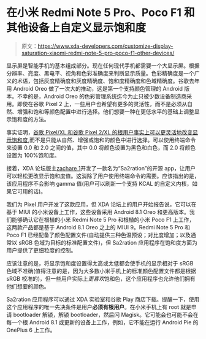 # 在小米 Redmi Note 5 Pro、Poco F1 和其他设备上自定义显示饱和度

> 原文：<https://www.xda-developers.com/customize-display-saturation-xiaomi-redmi-note-5-pro-poco-f1-other-devices/>

显示屏是智能手机的基本组成部分。现在任何现代手机都需要一个大显示屏。根据分辨率、亮度、黑电平、视角和色彩准确度来判断显示质量。色彩精确度是一个广义的术语，包括灰度精确度和灰度精确度、饱和度精确度和色域精确度。谷歌去年用 Android Oreo 做了一次大的推动，这是第一个支持颜色管理的 Android 版本。不幸的是，Android Oreo 的色彩管理系统迄今为止只被少数设备制造商采用。即使在谷歌 Pixel 2 上，一些用户也希望有更多的灵活性，而不是必须从自然、增强和饱和等颜色配置中进行选择。他们想要一种在更低水平的基础上调整显示饱和度的方法。

事实证明，[谷歌 Pixel/XL 和谷歌 Pixel 2/XL 的根用户事实上可以更灵活地改变显示饱和度](https://www.xda-developers.com/custom-saturation-level-google-pixel-2/),而不是只能从自然、增强或饱和的颜色中进行选择。可以使用终端命令来设置 0.0 和 2.0 之间的值，其中 0.0 将颜色设置为黑色和白色，而 2.0 将颜色设置为 100%饱和度。

接着，XDA 论坛版主[zachare 1](https://forum.xda-developers.com/member.php?u=7055541)开发了一款名为“Sa2ration”的开源 app，让用户可以轻松更改显示饱和度值。这消除了用户使用终端命令的需要。应该指出的是，该应用程序不会影响 gamma 值(用户可以刷新一个支持 KCAL 的自定义内核，如果它可用的话)。

我们为 Pixel 用户开发了这款应用，但 XDA 论坛上的用户开始报告说，它可以在基于 MIUI 的小米设备上工作，这些设备采用 Android 8.1 Oreo 和更高版本。我们能够确认它在根植的小米 Redmi Note 5 Pro 和根植的小米 Poco F1 上工作，这两款产品都是基于 Android 8.1 Oreo 之上的 MIUI 9。Redmi Note 5 Pro 和 Poco F1 已经配备了颜色配置文件(自动提供三种色温预设；对比度增加；以及通常以 sRGB 色域为目标的标准配置文件)，但 Sa2ration 应用程序在饱和度方面为用户提供了更细粒度的控制。

应该注意的是，将显示饱和度设置得太高或太低都会使手机的显示相对于 sRGB 色域不准确(值得注意的是，因为大多数小米手机上的标准颜色配置文件都是根据 sRGB 校准的)，但一些用户实际上*更喜欢*饱和色，这个应用程序也允许他们拥有他们想要的颜色。

Sa2ration 应用程序可以通过 XDA 实验室和谷歌 Play 商店下载。提醒一下，使用这个应用程序的唯一先决条件是用户**必须有根用户**。在小米手机上有 root 就是申请 bootloader 解锁，解锁 bootloader，然后闪 Magisk。它可能会也可能不会在每一个根 Android 8.1 或更新的设备上工作，例如，它不能在运行 Android Pie 的 OnePlus 6 上工作。
